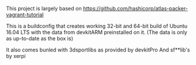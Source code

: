 This project is largely based on https://github.com/hashicorp/atlas-packer-vagrant-tutorial

This is a buildconfig that creates working 32-bit and 64-bit build of Ubuntu 16.04 LTS with the data from devkitARM preinstalled on it. (The data is only as up-to-date as the box is)

It also comes bunled with 3dsportlibs as provided by devkitPro
And sf**lib's by xerpi